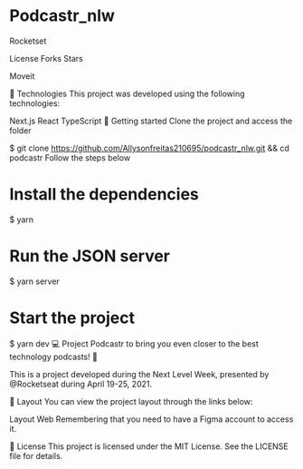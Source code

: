 # Podcastr_nlw
Rocketset

License Forks Stars


Moveit

🧪 Technologies
This project was developed using the following technologies:

Next.js
React
TypeScript
🚀 Getting started
Clone the project and access the folder

$ git clone https://github.com/Allysonfreitas210695/podcastr_nlw.git && cd podcastr
Follow the steps below

# Install the dependencies
$ yarn

# Run the JSON server
$ yarn server

# Start the project
$ yarn dev
💻 Project
Podcastr to bring you even closer to the best technology podcasts! 💜

This is a project developed during the Next Level Week, presented by @Rocketseat during April 19-25, 2021.

🔖 Layout
You can view the project layout through the links below:

Layout Web
Remembering that you need to have a Figma account to access it.

📝 License
This project is licensed under the MIT License. See the LICENSE file for details.
